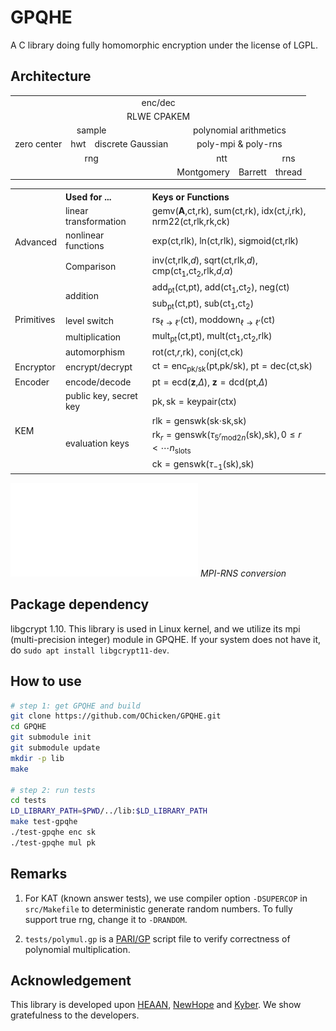 # GPQHE

A C library doing fully homomorphic encryption under the license of LGPL.

## Architecture

<table>
<tr>
  <td colspan="6" style="text-align: center">enc/dec</td>
</tr>
<tr>
  <td colspan="6" style="text-align: center">RLWE CPAKEM</td>
</tr>
<tr>
  <td colspan="3" style="text-align: center">sample</td>
  <td colspan="3" style="text-align: center">polynomial arithmetics</td>
</tr>
<tr>
  <td style="text-align: center">zero center</td>
  <td style="text-align: center">hwt</td>
  <td style="text-align: center">discrete Gaussian</td>
  <td colspan="3" style="text-align: center">poly-mpi &amp; poly-rns</td>
</tr>
<tr>
  <td colspan="3" style="text-align: center">rng</td>
  <td colspan="2" style="text-align: center">ntt</td>
  <td style="text-align: center">rns</td>
</tr>
<tr>
  <td colspan="3" style="text-align: center"></td>
  <td style="text-align: center">Montgomery</td>
  <td style="text-align: center">Barrett</td>
  <td style="text-align: center">thread</td>
</tr>
</table>

<table>
<tr class="header">
  <th style="text-align: left;"></th>
  <th style="text-align: left;">Used for ...</th>
  <th style="text-align: left;">Keys or Functions</th>
</tr>
<tr>
  <td rowspan="3" style="text-align: left;">Advanced</td>
  <td style="text-align: left;">linear transformation</td>
  <td style="text-align: left;">
    <span class="math inline">gemv(<strong>A</strong>,ct,rk)</span>,
    <span class="math inline">sum(ct,rk)</span>,
    <span class="math inline">idx(ct,<em>i</em>,rk)</span>,
    <span class="math inline">nrm22(ct,rlk,rk,ck)</span>
  </td>
</tr>
<tr>
  <td style="text-align: left;">nonlinear functions</td>
  <td style="text-align: left;">
    <span class="math inline">exp(ct,rlk)</span>,
    <span class="math inline">ln(ct,rlk)</span>,
    <span class="math inline">sigmoid(ct,rlk)</span>
  </td>
</tr>
<tr>
  <td style="text-align: left;">Comparison</td>
  <td style="text-align: left;">
    <span class="math inline">inv(ct,rlk,<em>d</em>)</span>,
    <span class="math inline">sqrt(ct,rlk,<em>d</em>)</span>,
    <span class="math inline">cmp(ct<sub>1</sub>,ct<sub>2</sub>,rlk,<em>d</em>,<em>α</em>)</span>
  </td>
</tr>
<tr>
  <td rowspan="5" style="text-align: left;">Primitives</td>
  <td rowspan="2" style="text-align: left;">addition</td>
  <td style="text-align: left;">
    <span class="math inline">add<sub>pt</sub>(ct,pt)</span>,
    <span class="math inline">add(ct<sub>1</sub>,ct<sub>2</sub>)</span>,
    <span class="math inline">neg(ct)</span>
  </td>
</tr>
<tr>
  <td style="text-align: left;">
    <span class="math inline">sub<sub>pt</sub>(ct,pt)</span>,
    <span class="math inline">sub(ct<sub>1</sub>,ct<sub>2</sub>)</span>
  </td>
</tr>
<tr>
  <td style="text-align: left;">level switch</td>
  <td style="text-align: left;">
    <span class="math inline">rs<sub>ℓ → ℓ′</sub>(ct)</span>,
    <span class="math inline">moddown<sub>ℓ → ℓ′</sub>(ct)</span>
  </td>
</tr>
<tr>
  <td style="text-align: left;">multiplication</td>
  <td style="text-align: left;">
    <span class="math inline">mult<sub>pt</sub>(ct,pt)</span>,
    <span class="math inline">mult(ct<sub>1</sub>,ct<sub>2</sub>,rlk)</span>
  </td>
</tr>
<tr>
  <td style="text-align: left;">automorphism</td>
  <td style="text-align: left;">
    <span class="math inline">rot(ct,<em>r</em>,rk)</span>,
    <span class="math inline">conj(ct,ck)</span>
  </td>
</tr>
<tr>
  <td style="text-align: left;">Encryptor</td>
  <td style="text-align: left;">encrypt/decrypt</td>
  <td style="text-align: left;">
    <span class="math inline">ct = enc<sub>pk/sk</sub>(pt,pk/sk)</span>,
    <span class="math inline">pt = dec(ct,sk)</span>
  </td>
</tr>
<tr>
  <td style="text-align: left;">Encoder</td>
  <td style="text-align: left;">encode/decode</td>
  <td style="text-align: left;">
    <span class="math inline">pt = ecd(<strong>z</strong>,<em>Δ</em>)</span>,
    <span class="math inline"><strong>z</strong> = dcd(pt,<em>Δ</em>)</span>
  </td>
</tr>
<tr>
<td rowspan="4" style="text-align: left;">KEM</td>
<td style="text-align: left;">public key, secret key</td>
  <td style="text-align: left;">
    <span class="math inline">pk, sk = keypair(ctx)</span>
  </td>
</tr>
<tr>
<td rowspan="3" style="text-align: left;">evaluation keys</td>
<td style="text-align: left;">
  <span class="math inline">rlk = genswk(sk⋅sk,sk)</span>
</td>
</tr>
<tr>
  <td style="text-align: left;">
    <span class="math inline">rk<sub><em>r</em></sub> = genswk(<em>τ</em><sub>5<sup><em>r</em></sup>mod2<em>n</em></sub>(sk),sk), 0 ≤ <em>r</em> &lt; ⋯<em>n</em><sub>slots</sub></span>
  </td>
</tr>
<tr>
  <td style="text-align: left;">
    <span class="math inline">ck = genswk(<em>τ</em><sub>−1</sub>(sk),sk)</span>
  </td>
</tr>
</table>

![](doc/NTT_MPI-RNS.pdf)
*MPI-RNS conversion*

## Package dependency

libgcrypt 1.10. This library is used in Linux kernel, and we utilize its mpi (multi-precision integer) module in GPQHE. If your system does not have it, do `sudo apt install libgcrypt11-dev`.

## How to use

```sh
# step 1: get GPQHE and build
git clone https://github.com/OChicken/GPQHE.git
cd GPQHE
git submodule init
git submodule update
mkdir -p lib
make

# step 2: run tests
cd tests
LD_LIBRARY_PATH=$PWD/../lib:$LD_LIBRARY_PATH
make test-gpqhe
./test-gpqhe enc sk
./test-gpqhe mul pk
```

## Remarks

1. For KAT (known answer tests), we use compiler option `-DSUPERCOP` in `src/Makefile` to deterministic generate random numbers. To fully support true rng, change it to `-DRANDOM`.

2. `tests/polymul.gp` is a [PARI/GP](https://pari.math.u-bordeaux.fr/) script file to verify correctness of polynomial multiplication.

## Acknowledgement

This library is developed upon [HEAAN](https://github.com/snucrypto/HEAAN), [NewHope](https://newhopecrypto.org/) and [Kyber](https://pq-crystals.org/kyber/). We show gratefulness to the developers.
